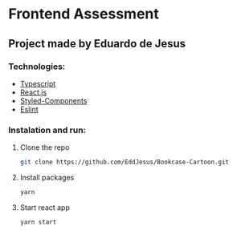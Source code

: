 # Frontend Assessment

## Project made by Eduardo de Jesus

### Technologies:

- [Typescript](typescriptlang.org)
- [React.js](https://reactjs.org/)
- [Styled-Components](https://styled-components.com/)
- [Eslint](https://eslint.org/)

### Instalation and run:

1. Clone the repo
   ```sh
   git clone https://github.com/EddJesus/Bookcase-Cartoon.git
   ```
2. Install packages
   ```sh
   yarn
   ```
3. Start react app
   ```sh
   yarn start
   ```
